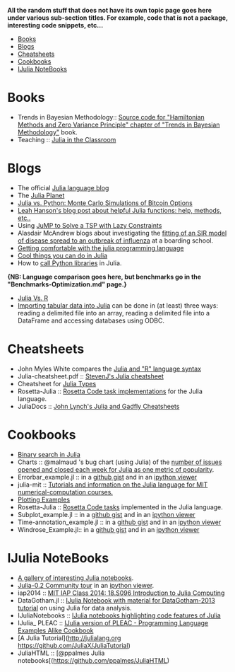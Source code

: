 **All the random stuff that does not have its own topic page goes here under various sub-section titles. For example, code that is not a package, interesting code snippets, etc...**

* [Books](#books)
* [Blogs](#blogs)
* [Cheatsheets](#cheatsheets)
* [Cookbooks](#cookbooks)
* [IJulia NoteBooks](#ijulia-notebooks)



# Books
* Trends in Bayesian Methodology:: [Source code for "Hamiltonian Methods and Zero Variance Principle" chapter of "Trends in Bayesian Methodology"](https://github.com/scidom/hmc_and_zv_book_chapter.jl) book.
* Teaching :: [Julia in the Classroom](http://julialang.org/teaching/)


# Blogs 
* The official [Julia language blog](http://julialang.org/blog/)
* The [Julia Planet](http://juliablogs.com/)
* [Julia vs. Python: Monte Carlo Simulations of Bitcoin Options](http://rawrjustin.github.io/blog/2014/03/18/julia-vs-python-monte-carlo-simulations-of-bitcoin-options/)
* [Leah Hanson's blog post about helpful Julia functions: help, methods, etc..](http://blog.leahhanson.us/drafts/julia-helps.html)
* Using [JuMP to Solve a TSP with Lazy Constraints](http://iaindunning.com/2013/mip-callback.html)	
* Alasdair McAndrew blogs about investigating the [fitting of an SIR model of disease spread to an outbreak of influenza](https://amca01.wordpress.com/2014/01/08/meeting-julia/) at a boarding school.
* [Getting comfortable with the julia programming language](http://assoc.tumblr.com/post/70484963303/getting-comfortable-with-the-julia-programming-language)
* [Cool things you can do in Julia](http://assoc.tumblr.com/post/71454527084/cool-things-you-can-do-in-julia)
* How to [call Python libraries](http://blog.leahhanson.us/julia-calling-python-calling-julia.html) in Julia.

**{NB: Language comparison goes here, but benchmarks go in the "Benchmarks-Optimization.md" page.}**
* [Julia Vs. R](https://github.com/johnmyleswhite/JuliaVsR)
* [Importing tabular data into Julia](http://www.r-bloggers.com/tabular-data-io-in-julia/) can be done in (at least) three ways: reading a delimited file into an array, reading a delimited file into a DataFrame and accessing databases using ODBC.


# Cheatsheets 
* John Myles White compares the [Julia and "R" language syntax](http://www.johnmyleswhite.com/notebook/2012/04/09/comparing-julia-and-rs-vocabularies/)
* Julia-cheatsheet.pdf :: [StevenJ's Julia cheatsheet](http://math.mit.edu/%7Estevenj/Julia-cheatsheet.pdf)
* Cheatsheet for [Julia Types](https://github.com/tanmaykm/julia_types)
* Rosetta-Julia :: [Rosetta Code task implementations](https://github.com/karbarcca/Rosetta-Julia) for the Julia language.
* JuliaDocs :: [John Lynch's Julia and Gadfly Cheatsheets](https://github.com/john9631/JuliaDocs)


# Cookbooks 
* [Binary search in Julia](http://rosettacode.org/wiki/Binary_search#Julia)
* Charts :: @malmaud 's bug chart (using Julia) of the [number of issues opened and closed each week for Julia as one metric of popularity](https://gist.github.com/malmaud/9025047). 
* Errorbar_example.jl :: in a [github gist](https://gist.github.com/gizmaa/7199563) and in an [ipython viewer](http://nbviewer.ipython.org/7210792)
* julia-mit :: [Tutorials and information on the Julia language for MIT numerical-computation courses.](https://github.com/stevengj/julia-mit)
* [Plotting Examples](https://gist.github.com/gizmaa/7214002)
* Rosetta-Julia :: [Rosetta Code tasks](https://github.com/karbarcca/Rosetta-Julia) implemented in the Julia language.
* Subplot_example.jl :: in a [github gist](https://gist.github.com/gizmaa/7199540) and in an [ipython viewer](http://nbviewer.ipython.org/7211037)
* Time-annotation_example.jl :: in a [github gist](https://gist.github.com/gizmaa/7199519) and in an [ipython viewer](http://nbviewer.ipython.org/7211049)
* Windrose_Example.jl:: in a [github gist](https://gist.github.com/gizmaa/7199478) and in an [ipython viewer](http:/nbviewer.ipython.org/7211059)



# IJulia NoteBooks
* [A gallery of interesting Julia notebooks](https://github.com/ipython/ipython/wiki/A-gallery-of-interesting-IPython-Notebooks#julia-notebooks).
* [Julia-0.2 Community tour](https://github.com/JuliaX/IJuliaNotebooks) in an [ipython viewer](http://nbviewer.ipython.org/urls/raw.github.com/JuliaX/IJuliaNotebooks/master/julia-0.2-community-tour.ipynb).
* iap2014 :: [MIT IAP Class 2014: 18.S096 Introduction to Julia Computing](https://github.com/JuliaX/iap2014)
* DataGotham.jl :: [IJulia Notebook with material for DataGotham-2013 tutorial](https://github.com/johnmyleswhite/DataGotham.jl) on using Julia for data analysis.
* IJuliaNotebooks :: [IJulia notebooks highlighting code features of Julia](https://github.com/JuliaX/IJuliaNotebooks)
* IJulia_ PLEAC :: [IJulia version of PLEAC - Programming Language Examples Alike Cookbook](https://github.com/catawbasam/IJulia_PLEAC)
* [A Julia Tutorial](http://julialang.org https://github.com/JuliaX/JuliaTutorial)
* JuliaHTML :: [@ppalmes Julia notebooks[(https://github.com/ppalmes/JuliaHTML)


